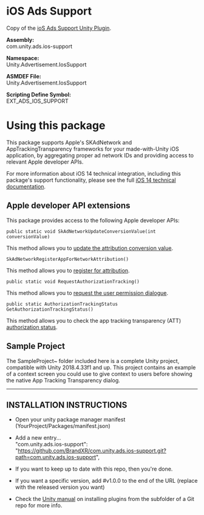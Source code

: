 # iOS Ads Support
Copy of the [ioS Ads Support Unity Plugin](https://github.com/Unity-Technologies/com.unity.ads.ios-support).

**Assembly:**\
com.unity.ads.ios-support

**Namespace:**\
Unity.Advertisement.IosSupport

**ASMDEF File:**\
Unity.Advertisement.IosSupport

**Scripting Define Symbol:**\
EXT_ADS_IOS_SUPPORT

# Using this package

This package supports Apple's SKAdNetwork and AppTrackingTransparency frameworks for your made-with-Unity iOS application, by aggregating proper ad network IDs and providing access to relevant Apple developer APIs.

For more information about iOS 14 technical integration, including this package's support functionality, please see the full [iOS 14 technical documentation](https://unityads.unity3d.com/help/monetization/ios14).

## Apple developer API extensions

This package provides access to the following Apple developer APIs:

```
public static void SkAdNetworkUpdateConversionValue(int conversionValue)
```
This method allows you to [update the attribution conversion value](https://developer.apple.com/documentation/storekit/skadnetwork/3566697-updateconversionvalue?language=objc).

```
SkAdNetworkRegisterAppForNetworkAttribution()
```
This method allows you to [register for attribution](https://developer.apple.com/documentation/storekit/skadnetwork/2943654-registerappforadnetworkattributi?language=objc).

```
public static void RequestAuthorizationTracking()
```
This method allows you to [request the user permission dialogue](https://developer.apple.com/documentation/apptrackingtransparency/attrackingmanager/3547037-requesttrackingauthorization).

```
public static AuthorizationTrackingStatus GetAuthorizationTrackingStatus()
```
This method allows you to check the app tracking transparency (ATT) [authorization status](https://developer.apple.com/documentation/apptrackingtransparency/attrackingmanager/3547038-trackingauthorizationstatus).

## Sample Project

The SampleProject~ folder included here is a complete Unity project, compatible with Unity 2018.4.33f1 and up. This project contains an example of a context screen you could use to give context to users before showing the native App Tracking Transparency dialog.

------------------------------
INSTALLATION INSTRUCTIONS
------------------------------
- Open your unity package manager manifest (YourProject/Packages/manifest.json)

- Add a new entry...\
  "com.unity.ads.ios-support": "https://github.com/BrandXR/com.unity.ads.ios-support.git?path=com.unity.ads.ios-support",

- If you want to keep up to date with this repo, then you're done.
- If you want a specific version, add #v1.0.0 to the end of the URL (replace with the released version you want)

- Check the [Unity manual](https://docs.unity3d.com/Manual/upm-git.html#subfolder) on installing plugins from the subfolder of a Git repo for more info.
